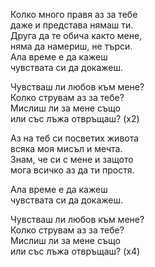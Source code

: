 Колко много правя аз за тебе <br />
даже и представа нямаш ти. <br />
Друга да те обича както мене, <br />
няма да намериш, не търси. <br />
Ала време е да кажеш <br />
чувствата си да докажеш.

Чувстваш ли любов към мене? <br />
Колко струвам аз за тебе? <br />
Мислиш ли за мене също <br />
или със лъжа отвръщаш? (х2)

Аз на теб си посветих живота <br />
всяка моя мисъл и мечта. <br />
Знам, че си с мене и защото <br />
мога всичко аз да ти простя.

Ала време е да кажеш <br />
чувствата си да докажеш.

Чувстваш ли любов към мене? <br />
Колко струвам аз за тебе? <br />
Мислиш ли за мене също <br />
или със лъжа отвръщаш? (х4)